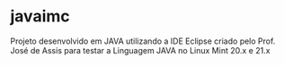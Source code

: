 # javaimc
Projeto desenvolvido em JAVA utilizando a IDE Eclipse criado pelo Prof. José de Assis para testar a Linguagem JAVA no Linux Mint 20.x e 21.x
